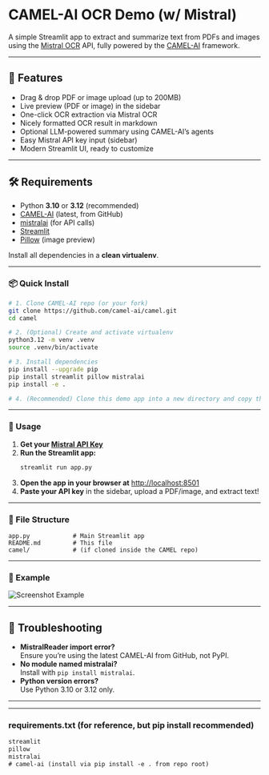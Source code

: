 # CAMEL-AI OCR Demo (w/ Mistral)

A simple Streamlit app to extract and summarize text from PDFs and images using the [Mistral OCR](https://mistral.ai/research/mistral-ocr/) API, fully powered by the [CAMEL-AI](https://github.com/camel-ai/camel) framework.

---

## 🚀 Features

- Drag & drop PDF or image upload (up to 200MB)
- Live preview (PDF or image) in the sidebar
- One-click OCR extraction via Mistral OCR
- Nicely formatted OCR result in markdown
- Optional LLM-powered summary using CAMEL-AI’s agents
- Easy Mistral API key input (sidebar)
- Modern Streamlit UI, ready to customize

---

## 🛠️ Requirements

- Python **3.10** or **3.12** (recommended)
- [CAMEL-AI](https://github.com/camel-ai/camel) (latest, from GitHub)
- [mistralai](https://pypi.org/project/mistralai/) (for API calls)
- [Streamlit](https://streamlit.io/)
- [Pillow](https://pypi.org/project/Pillow/) (image preview)

Install all dependencies in a **clean virtualenv**.

---

### 📦 Quick Install

```bash
# 1. Clone CAMEL-AI repo (or your fork)
git clone https://github.com/camel-ai/camel.git
cd camel

# 2. (Optional) Create and activate virtualenv
python3.12 -m venv .venv
source .venv/bin/activate

# 3. Install dependencies
pip install --upgrade pip
pip install streamlit pillow mistralai
pip install -e .

# 4. (Recommended) Clone this demo app into a new directory and copy this README/app.py inside
```

---

### 📝 Usage

1. **Get your [Mistral API Key](https://console.mistral.ai/home)**
2. **Run the Streamlit app:**
    ```bash
    streamlit run app.py
    ```
3. **Open the app in your browser at** [http://localhost:8501](http://localhost:8501)
4. **Paste your API key** in the sidebar, upload a PDF/image, and extract text!

---

### 📁 File Structure

```
app.py            # Main Streamlit app
README.md         # This file
camel/            # (if cloned inside the CAMEL repo)
```

---

### 🤖 Example

![Screenshot Example](./assets/example_screenshot.png)

---

## 🔧 Troubleshooting

- **MistralReader import error?**  
  Ensure you’re using the latest CAMEL-AI from GitHub, not PyPI.
- **No module named mistralai?**  
  Install with `pip install mistralai`.
- **Python version errors?**  
  Use Python 3.10 or 3.12 only.

---

---

### requirements.txt (for reference, but pip install recommended)

```txt
streamlit
pillow
mistralai
# camel-ai (install via pip install -e . from repo root)
```
